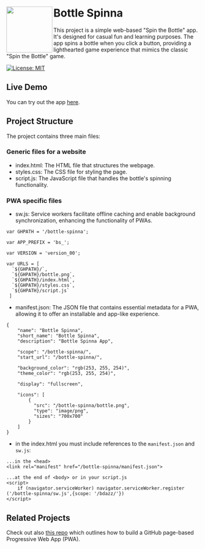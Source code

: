# Bottle Spinna <img  align="left" width="120" src="https://github.com/wit-vox/bottle-spinna/assets/25911312/c0a6d7e2-e498-436d-9ddd-4c0460f68fae">
This project is a simple web-based "Spin the Bottle" app. It's designed for casual fun and learning purposes. The app spins a bottle when you click a button, providing a lighthearted game experience that mimics the classic "Spin the Bottle" game.

[![License: MIT](https://img.shields.io/badge/License-MIT-yellow.svg)](https://opensource.org/licenses/MIT)

## Live Demo
You can try out the app [here](https://wit-vox.github.io/bottle-spinna/).

## Project Structure
The project contains three main files:

### Generic files for a website 
- index.html: The HTML file that structures the webpage.
- styles.css: The CSS file for styling the page.
- script.js: The JavaScript file that handles the bottle's spinning functionality.

### PWA specific files
- sw.js: Service workers facilitate offline caching and enable background synchronization, enhancing the functionality of PWAs.
```
var GHPATH = '/bottle-spinna';

var APP_PREFIX = 'bs_';
 
var VERSION = 'version_00';
 
var URLS = [    
  `${GHPATH}/`,
  `${GHPATH}/bottle.png`,
  `${GHPATH}/index.html`,
  `${GHPATH}/styles.css`,
  `${GHPATH}/script.js`
 ]
```
- manifest.json: The JSON file that contains essential metadata for a PWA, allowing it to offer an installable and app-like experience.
```
{
    "name": "Bottle Spinna",
    "short_name": "Bottle Spinna",
    "description": "Bottle Spinna App",
   
    "scope": "/bottle-spinna/",
    "start_url": "/bottle-spinna/",
   
    "background_color": "rgb(253, 255, 254)",
    "theme_color": "rgb(253, 255, 254)",
   
    "display": "fullscreen", 
   
    "icons": [
        {
          "src": "/bottle-spinna/bottle.png",
          "type": "image/png",
          "sizes": "700x700"
        }
    ]
}
```
- in the index.html you must include references to the `manifest.json` and `sw.js`:
```
...in the <head>
<link rel="manifest" href="/bottle-spinna/manifest.json">

...at the end of <body> or in your script.js
<script>
    if (navigator.serviceWorker) navigator.serviceWorker.register ('/bottle-spinna/sw.js',{scope: '/bdazz/'})
</script>
```

## Related Projects
Check out also [this repo](https://github.com/codepo8/github-page-pwa) which outlines how to build a GitHub page-based Progressive Web App (PWA).
